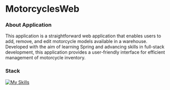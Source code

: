 # MotorcyclesWeb
### About Application
This application is a straightforward web application that enables users to add, remove, and edit motorcycle models available in a warehouse. Developed with the aim of learning Spring and advancing skills in full-stack development, this application provides a user-friendly interface for efficient management of motorcycle inventory.
### Stack
[![My Skills](https://skillicons.dev/icons?i=java,spring,mysql,angular,html,css,typescript,maven&perline=20)](https://skillicons.dev)
